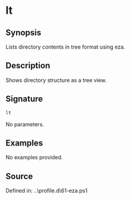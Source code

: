 # lt

## Synopsis

Lists directory contents in tree format using eza.

## Description

Shows directory structure as a tree view.

## Signature

```powershell
lt
```

No parameters.

## Examples

No examples provided.

## Source

Defined in: ..\profile.d\61-eza.ps1
